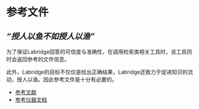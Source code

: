 # 参考文件

## _“授人以鱼不如授人以渔”_

为了保证Labridge回答的可信度与准确性，在调用检索类相关工具时，该工具同时会返回参考的文件信息。

此外，Labridge的目标不仅仅是给出正确结果，Labridge还致力于促进知识的流动，授人以渔。因此参考文件是十分有必要的。

- [参考文献](./paper_reference.md)
- [参考仪器文档](./instrument_reference.md)
